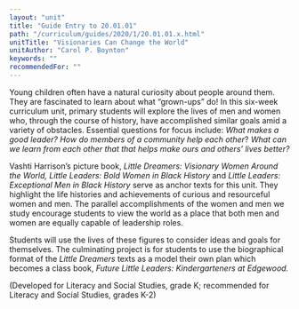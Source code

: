 ```yaml
---
layout: "unit"
title: "Guide Entry to 20.01.01"
path: "/curriculum/guides/2020/1/20.01.01.x.html"
unitTitle: "Visionaries Can Change the World"
unitAuthor: "Carol P. Boynton"
keywords: ""
recommendedFor: "" 
---
```

<main>
        <p>Young children often have a natural curiosity about people around them. They are fascinated to learn about what &ldquo;grown-ups&rdquo; do! In this six-week curriculum unit, primary students will explore the lives of men and women who, through the course of history, have accomplished similar goals amid a variety of obstacles. <span>Essential questions for focus include: <em>What makes a good leader? How do members of a community help each other</em>? <em>What can we learn from each other that that helps make ours and others&rsquo; lives better?</em></span></p>
<p><span>Vashti Harrison&rsquo;s picture book, <em>Little Dreamers: Visionary Women Around the World, Little Leaders: Bold Women in Black History </em>and <em>Little Leaders: Exceptional Men in Black History</em></span> <span>serve as anchor texts for this unit. They highlight the life histories and achievements of curious and resourceful women and men. The parallel accomplishments of the women and men we study encourage students to view the world as a place that both men and women are equally capable of leadership roles.</span></p>
<p><span>Students will use the lives of these figures to consider ideas and goals for themselves. The culminating project is for students to use the biographical format of the <em>Little Dreamers</em> texts as a model their own plan which becomes a class book, <em>Future Little Leaders: Kindergarteners at Edgewood.</em></span></p>
<p>(Developed for Literacy and Social Studies, grade K; recommended for Literacy and Social Studies, grades K-2)</p>
</main>
